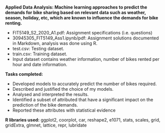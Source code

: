 **Applied Data Analysis: Machine learning approaches to predict the demands for bike sharing based on relevant data such as weather, season, holiday, etc, which are known to influence the demands for bike renting.**

- FIT5149_S2_2020_A1.pdf: Assignment specifications (i.e. questions) 
- 30945305_FIT5149_Ass1.ipynb/pdf: Assignment solutions documented in Markdown, analysis was done using R. 
- test.csv: Testing dataset.
- train.csv: Training dataset.
- Input dataset contains weather information, number of bikes rented per hour and date information. 

**Tasks completed:** 
- Developed models to accurately predict the number of bikes required.
- Described and justified the choice of my models.
- Analysed and interpreted the results.
- Identified a subset of attributed that have a significant impact on the prediction of the bike demands.
- Reported these attributes with statistical evidence

**R libraries used:** ggplot2, coorplot, car, reshape2, e1071, stats, scales, grid, gridExtra, glmnet, lattice, repr, lubridate 
